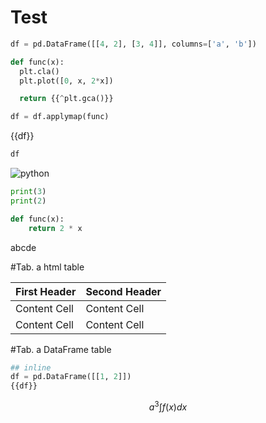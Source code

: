 # Test

```python inline
df = pd.DataFrame([[4, 2], [3, 4]], columns=['a', 'b'])

def func(x):
  plt.cla()
  plt.plot([0, x, 2*x])

  return {{^plt.gca()}}

df = df.applymap(func)
```

{{df}}

```python
df
```


![python](hello.func)

~~~python
print(3)
print(2)

def func(x):
    return 2 * x
~~~

abcde

#Tab. a html table

First Header | Second Header
------------ | -------------
Content Cell | Content Cell
Content Cell | Content Cell

#Tab. a DataFrame table

<!-- begin -->
```python
## inline
df = pd.DataFrame([[1, 2]])
{{df}}
```
<!-- end -->


$$a^3\int f(x)dx$$
